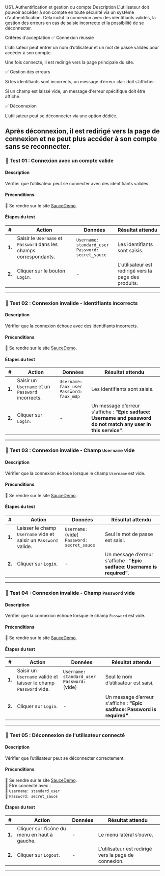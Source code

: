 US1. Authentification et gestion du compte
Description
L'utilisateur doit pouvoir accéder à son compte en toute sécurité via un système d'authentification. Cela inclut la connexion avec des identifiants valides, la gestion des erreurs en cas de saisie incorrecte et la possibilité de se déconnecter.

Critères d'acceptation
✅ Connexion réussie

L’utilisateur peut entrer un nom d’utilisateur et un mot de passe valides pour accéder à son compte.

Une fois connecté, il est redirigé vers la page principale du site.

✅ Gestion des erreurs

Si les identifiants sont incorrects, un message d’erreur clair doit s’afficher.

Si un champ est laissé vide, un message d'erreur spécifique doit être affiché.

✅ Déconnexion

L’utilisateur peut se déconnecter via une option dédiée.

Après déconnexion, il est redirigé vers la page de connexion et ne peut plus accéder à son compte sans se reconnecter.
---

### **🔹 Test 01 : Connexion avec un compte valide**  

#### **Description**  
Vérifier que l’utilisateur peut se connecter avec des identifiants valides.  

#### **Préconditions**  
📍 Se rendre sur le site [SauceDemo](https://www.saucedemo.com).  

#### **Étapes du test**  

| **#** | **Action** | **Données** | **Résultat attendu** |
|-------|-----------|-------------|----------------------|
| **1.** | Saisir le `Username` et `Password` dans les champs correspondants. | `Username: standard_user`<br>`Password: secret_sauce` | Les identifiants sont saisis. |
| **2.** | Cliquer sur le bouton `Login`. | - | L’utilisateur est redirigé vers la page des produits. |

---

### **🔹 Test 02 : Connexion invalide - Identifiants incorrects**  

#### **Description**  
Vérifier que la connexion échoue avec des identifiants incorrects.  

#### **Préconditions**  
📍 Se rendre sur le site [SauceDemo](https://www.saucedemo.com).  

#### **Étapes du test**  

| **#** | **Action** | **Données** | **Résultat attendu** |
|-------|-----------|-------------|----------------------|
| **1.** | Saisir un `Username` et un `Password` incorrects. | `Username: faux_user`<br>`Password: faux_mdp` | Les identifiants sont saisis. |
| **2.** | Cliquer sur `Login`. | - | Un message d’erreur s'affiche : **"Epic sadface: Username and password do not match any user in this service"**. |

---

### **🔹 Test 03 : Connexion invalide - Champ `Username` vide**  

#### **Description**  
Vérifier que la connexion échoue lorsque le champ `Username` est vide.  

#### **Préconditions**  
📍 Se rendre sur le site [SauceDemo](https://www.saucedemo.com).  

#### **Étapes du test**  

| **#** | **Action** | **Données** | **Résultat attendu** |
|-------|-----------|-------------|----------------------|
| **1.** | Laisser le champ `Username` vide et saisir un `Password` valide. | `Username: ` (vide)<br>`Password: secret_sauce` | Seul le mot de passe est saisi. |
| **2.** | Cliquer sur `Login`. | - | Un message d’erreur s'affiche : **"Epic sadface: Username is required"**. |

---

### **🔹 Test 04 : Connexion invalide - Champ `Password` vide**  

#### **Description**  
Vérifier que la connexion échoue lorsque le champ `Password` est vide.  

#### **Préconditions**  
📍 Se rendre sur le site [SauceDemo](https://www.saucedemo.com).  

#### **Étapes du test**  

| **#** | **Action** | **Données** | **Résultat attendu** |
|-------|-----------|-------------|----------------------|
| **1.** | Saisir un `Username` valide et laisser le champ `Password` vide. | `Username: standard_user`<br>`Password: ` (vide) | Seul le nom d’utilisateur est saisi. |
| **2.** | Cliquer sur `Login`. | - | Un message d’erreur s'affiche : **"Epic sadface: Password is required"**. |

---

### **🔹 Test 05 : Déconnexion de l'utilisateur connecté**  

#### **Description**  
Vérifier que l’utilisateur peut se déconnecter correctement.  

#### **Préconditions**  
📍 Se rendre sur le site [SauceDemo](https://www.saucedemo.com).  
📍 Être connecté avec :  
🔑 `Username: standard_user`  
🔑 `Password: secret_sauce`  

#### **Étapes du test**  

| **#** | **Action** | **Données** | **Résultat attendu** |
|-------|-----------|-------------|----------------------|
| **1.** | Cliquer sur l’icône du menu en haut à gauche. | - | Le menu latéral s’ouvre. |
| **2.** | Cliquer sur `Logout`. | - | L’utilisateur est redirigé vers la page de connexion. |

---
